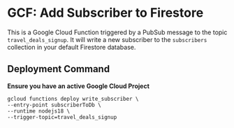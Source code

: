 # GCF: Add Subscriber to Firestore

This is a Google Cloud Function triggered by a PubSub message to the topic `travel_deals_signup`. It will write a new subscriber to the `subscribers` collection in your default Firestore database.

## Deployment Command
**Ensure you have an active Google Cloud Project**
```
gcloud functions deploy write_subscriber \
--entry-point subscriberToDb \
--runtime nodejs18 \
--trigger-topic=travel_deals_signup
```